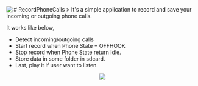 <img src="http://i.hizliresim.com/zrM9Mj.png" align="left" />
# RecordPhoneCalls
> It's a simple application to record and save your incoming or outgoing phone calls. 

It works like below,
- Detect incoming/outgoing calls
- Start record when Phone State = OFFHOOK
- Stop record when Phone State return Idle.
- Store data in some folder in sdcard.
- Last, play it if user want to listen.


<p align="center">
<img src="http://i.hizliresim.com/7MWgJm.png"/>
</p>
